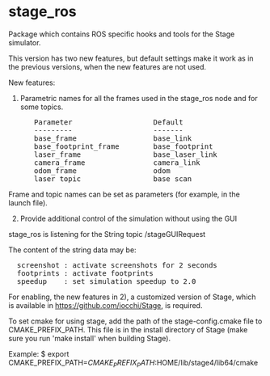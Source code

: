 # stage_ros
Package which contains ROS specific hooks and tools for the Stage simulator.

This version has two new features, but default settings make it work as in the previous versions, when the new features are not used.

New features:

1) Parametric names for all the frames used in the stage_ros node and for some topics.

<pre>
      Parameter                   Default
      ---------                   -------
      base_frame                  base_link
      base_footprint_frame        base_footprint
      laser_frame                 base_laser_link
      camera_frame                camera_link
      odom_frame                  odom
      laser_topic                 base_scan
</pre>

  Frame and topic names can be set as parameters (for example, in the launch file).

2) Provide additional control of the simulation without using the GUI

stage_ros is listening for the String topic /stageGUIRequest

The content of the string data may be:
<pre>
  screenshot : activate screenshots for 2 seconds
  footprints : activate footprints
  speedup    : set simulation speedup to 2.0
</pre>

For enabling, the new features in 2), a customized version of Stage, which is available in
https://github.com/iocchi/Stage, is required.

To set cmake for using stage, add the path of the stage-config.cmake file
to CMAKE_PREFIX_PATH. This file is in the install directory of Stage 
(make sure you run 'make install' when building Stage).

Example:
  $ export CMAKE_PREFIX_PATH=$CMAKE_PREFIX_PATH:$HOME/lib/stage4/lib64/cmake

